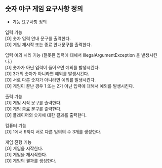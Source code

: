 ## 숫자 야구 게임 요구사항 정의

- 기능 요구사항 정의  

입력 기능  
[O] 숫자 입력 안내 문구를 출력한다.  
[O] 게임 재시작 또는 종료 안내문구를 출력한다.  

입력 예외 처리 기능 (잘못된 입력에 대해서 IllegalArgumentException 을 발생시킨다.)  
[O] 숫자가 아닌 입력이 들어오면 예외를 발생시킨다.  
[O] 3개의 숫자가 아니라면 예외를 발생시킨다.  
[O] 서로 다른 숫자가 아니라면 예외를 발생시킨다.  
[O] 게임이 끝난 경우 1 또는 2가 아닌 입력에 대해서 예외를 발생시킨다.  

출력 기능  
[O] 게임 시작 문구를 출력한다.  
[O] 게임 종료 문구를 출력한다.  
[O] 플레이어의 숫자에 대한 결과를 출력한다.  
  
컴퓨터 기능  
[O] 1에서 9까지 서로 다른 임의의 수 3개를 생성한다.
 
게임 진행 기능  
[O] 게임을 시작한다.  
[O] 게임을 재시작한다.  
[O] 게임의 결과를 생성한다.  
